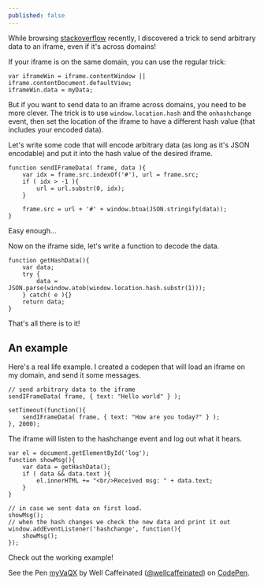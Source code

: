 ```yaml
---
published: false
---
```


While browsing [stackoverflow](http://stackoverflow.com/questions/3177261/set-a-variable-in-an-iframe) recently, I discovered a trick to send arbitrary data to an iframe, even if it's across domains!

If your iframe is on the same domain, you can use the regular trick:

	var iframeWin = iframe.contentWindow || iframe.contentDocument.defaultView;
    iframeWin.data = myData;
    
But if you want to send data to an iframe across domains, you need to be more clever. The trick is to use `window.location.hash` and the `onhashchange` event, then set the location of the iframe to have a different hash value (that includes your encoded data).

Let's write some code that will encode arbitrary data (as long as it's JSON encodable) and put it into the hash value of the desired iframe.

    function sendIFrameData( frame, data ){
        var idx = frame.src.indexOf('#'), url = frame.src;
        if ( idx > -1 ){
            url = url.substr(0, idx);
        }
        
        frame.src = url + '#' + window.btoa(JSON.stringify(data));
    }
    
Easy enough...

Now on the iframe side, let's write a function to decode the data.

    function getHashData(){
        var data;
        try {
            data = JSON.parse(window.atob(window.location.hash.substr(1)));
        } catch( e ){}
        return data;
    }

That's all there is to it!

## An example

Here's a real life example. I created a codepen that will load an iframe on my domain, and send it some messages.

	// send arbitrary data to the iframe
    sendIFrameData( frame, { text: "Hello world" } );
    
    setTimeout(function(){
        sendIFrameData( frame, { text: "How are you today?" } );
    }, 2000);

The iframe will listen to the hashchange event and log out what it hears.

	var el = document.getElementById('log');
    function showMsg(){
        var data = getHashData();
        if ( data && data.text ){
            el.innerHTML += "<br/>Received msg: " + data.text;
        }
    }
    
    // in case we sent data on first load.
    showMsg();
    // when the hash changes we check the new data and print it out
    window.addEventListener('hashchange', function(){
        showMsg();
    });

Check out the working example!

<p data-height="266" data-theme-id="2533" data-slug-hash="myVaQX" data-default-tab="result" data-user="wellcaffeinated" class='codepen'>See the Pen <a href='http://codepen.io/wellcaffeinated/pen/myVaQX/'>myVaQX</a> by Well Caffeinated (<a href='http://codepen.io/wellcaffeinated'>@wellcaffeinated</a>) on <a href='http://codepen.io'>CodePen</a>.</p>
<script async src="//assets.codepen.io/assets/embed/ei.js"></script>
